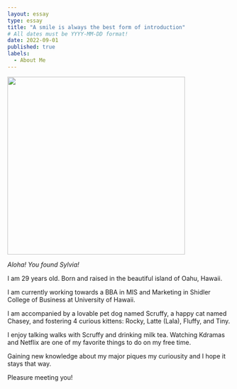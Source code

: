 ```yaml
---
layout: essay
type: essay
title: "A smile is always the best form of introduction"
# All dates must be YYYY-MM-DD format!
date: 2022-09-01
published: true
labels:
  - About Me
---
```


<img width="400px" class="rounded float-start pe-4" src="https://img.freepik.com/free-photo/dried-gypsophila-with-window-shadow-beige-wall_53876-147576.jpg?w=996&t=st=1662100112~exp=1662100712~hmac=e32293f973a48b9a234ea796b10630f39081a06d543de8de3a4f43341735e6f3">

*Aloha! You found Sylvia!* 

I am 29 years old. Born and raised in the beautiful island of Oahu, Hawaii. 

I am currently working towards a BBA in MIS and Marketing in Shidler College of Business at University of Hawaii.

I am accompanied by a lovable pet dog named Scruffy, a happy cat named Chasey, and fostering 4 curious kittens: Rocky, Latte (Lala), Fluffy, and Tiny.

I enjoy talking walks with Scruffy and drinking milk tea. Watching Kdramas and Netflix are one of my favorite things to do on my free time. 

Gaining new knowledge about my major piques my curiousity and I hope it stays that way. 

Pleasure meeting you!
